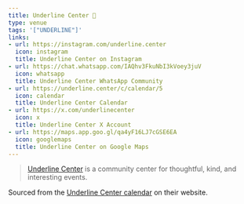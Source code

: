```yaml
---
title: Underline Center 🌟
type: venue
tags: '["UNDERLINE"]'
links:
- url: https://instagram.com/underline.center
  icon: instagram
  title: Underline Center on Instagram  
- url: https://chat.whatsapp.com/IAQhv3FkuNbI3kVoey3juV
  icon: whatsapp
  title: Underline Center WhatsApp Community
- url: https://underline.center/c/calendar/5
  icon: calendar
  title: Underline Center Calendar
- url: https://x.com/underlinecenter
  icon: x
  title: Underline Center X Account
- url: https://maps.app.goo.gl/qa4yF16LJ7cGSE6EA
  icon: googlemaps
  title: Underline Center on Google Maps
---
```

> [Underline Center](https://underline.center/) is a community center for
  thoughtful, kind, and interesting events.

Sourced from the [Underline Center calendar](https://underline.center/c/calendar/5) on their website.